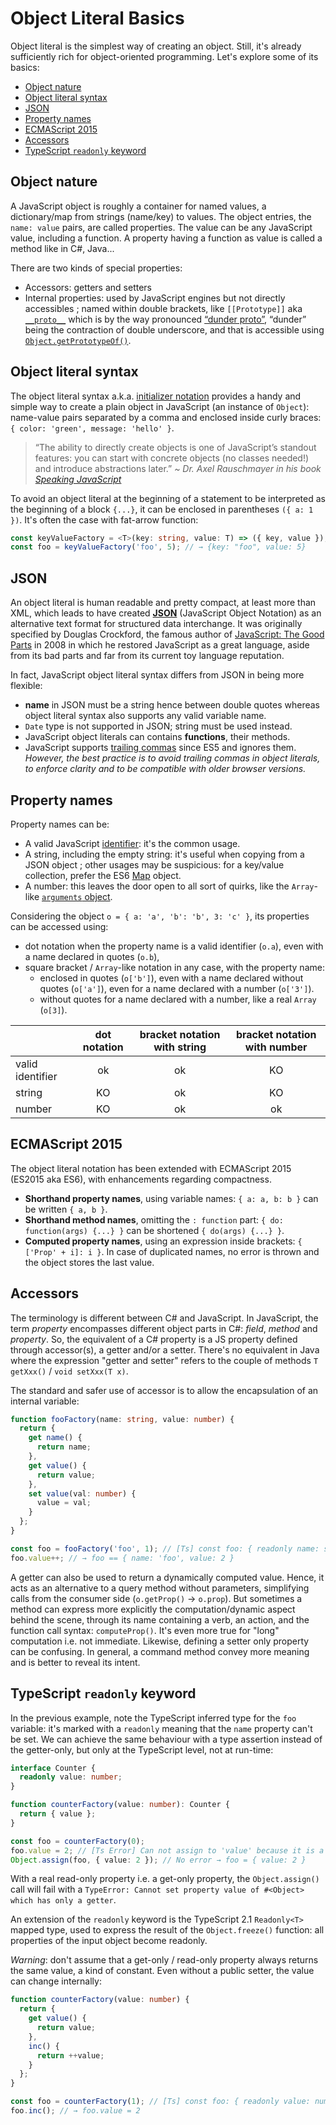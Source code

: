 # Object Literal Basics

Object literal is the simplest way of creating an object. Still, it's already sufficiently rich for object-oriented programming. Let's explore some of its basics:

- [Object nature](#Object-nature)
- [Object literal syntax](#Object-literal-syntax)
- [JSON](#JSON)
- [Property names](#Property-names)
- [ECMAScript 2015](#ECMAScript-2015)
- [Accessors](#Accessors)
- [TypeScript `readonly` keyword](#typescript-readonly-keyword)

## Object nature

A JavaScript object is roughly a container for named values, a dictionary/map from strings (name/key) to values. The object entries, the `name: value` pairs, are called properties. The value can be any JavaScript value, including a function. A property having a function as value is called a method like in C#, Java...

There are two kinds of special properties:

- Accessors: getters and setters
- Internal properties: used by JavaScript engines but not directly accessibles ; named within double brackets, like `[[Prototype]]` aka [`__proto__`](https://developer.mozilla.org/en-US/docs/Web/JavaScript/Reference/Global_Objects/Object/proto) which is by the way pronounced [“dunder proto”](http://2ality.com/2012/10/dunder.html), “dunder” being the contraction of double underscore, and that is accessible using [`Object.getPrototypeOf()`](https://developer.mozilla.org/en-US/docs/Web/JavaScript/Reference/Global_Objects/Object/getPrototypeOf).

## Object literal syntax

The object literal syntax a.k.a. [initializer notation](https://developer.mozilla.org/en-US/docs/Web/JavaScript/Reference/Operators/Object_initializer) provides a handy and simple way to create a plain object in JavaScript (an instance of `Object`): name-value pairs separated by a comma and enclosed inside curly braces: `{ color: 'green', message: 'hello' }`.

> “The ability to directly create objects is one of JavaScript’s standout features: you can start with concrete objects (no classes needed!) and introduce abstractions later.” _~ Dr. Axel Rauschmayer in his book [Speaking JavaScript](http://speakingjs.com/es5/ch17.html#object_literals)_

To avoid an object literal at the beginning of a statement to be interpreted as the beginning of a block `{...}`, it can be enclosed in parentheses `({ a: 1 })`. It's often the case with fat-arrow function:

```ts
const keyValueFactory = <T>(key: string, value: T) => ({ key, value });
const foo = keyValueFactory('foo', 5); // → {key: "foo", value: 5}
```

## JSON

An object literal is human readable and pretty compact, at least more than XML, which leads to have created **[JSON](http://json.org/)** (JavaScript Object Notation) as an alternative text format for structured data interchange. It was originally specified by Douglas Crockford, the famous author of [JavaScript: The Good Parts](http://shop.oreilly.com/product/9780596517748.do) in 2008 in which he restored JavaScript as a great language, aside from its bad parts and far from its current toy language reputation.

In fact, JavaScript object literal syntax differs from JSON in being more flexible:

- **name** in JSON must be a string hence between double quotes whereas object literal syntax also supports any valid variable name.
- `Date` type is not supported in JSON; string must be used instead.
- JavaScript object literals can contains **functions**, their methods.
- JavaScript supports [trailing commas](https://developer.mozilla.org/en-US/docs/Web/JavaScript/Reference/Trailing_commas) since ES5 and ignores them. _However, the best practice is to avoid trailing commas in object literals, to enforce clarity and to be compatible with older browser versions._

## Property names

Property names can be:

- A valid JavaScript [identifier](https://developer.mozilla.org/en-US/docs/Web/JavaScript/Guide/Grammar_and_types#Variables): it's the common usage.
- A string, including the empty string: it's useful when copying from a JSON object ; other usages may be suspicious: for a key/value collection, prefer the ES6 [Map](https://developer.mozilla.org/en-US/docs/Web/JavaScript/Reference/Global_Objects/Map) object.
- A number: this leaves the door open to all sort of quirks, like the `Array`-like [`arguments` object](https://developer.mozilla.org/en-US/docs/Web/JavaScript/Reference/Functions/arguments).

Considering the object `o = { a: 'a', 'b': 'b', 3: 'c' }`, its properties can be accessed using:

- dot notation when the property name is a valid identifier (`o.a`), even with a name declared in quotes (`o.b`),
- square bracket / `Array`-like notation in any case, with the property name:
  - enclosed in quotes (`o['b']`), even with a name declared without quotes (`o['a']`), even for a name declared with a number (`o['3']`).
  - without quotes for a name declared with a number, like a real `Array` (`o[3]`).

|                  | dot notation | bracket notation with string | bracket notation with number |
|------------------|:------------:|:----------------------------:|:----------------------------:|
| valid identifier |      ok      |              ok              |               KO             |
| string           |      KO      |              ok              |               KO             |
| number           |      KO      |              ok              |               ok             |

## ECMAScript 2015

The object literal notation has been extended with ECMAScript 2015 (ES2015 aka ES6), with enhancements regarding compactness.

- **Shorthand property names**, using variable names: `{ a: a, b: b }` can be written `{ a, b }`.
- **Shorthand method names**, omitting the `: function` part: `{ do: function(args) {...} }` can be shortened `{ do(args) {...} }`.
- **Computed property names**, using an expression inside brackets: `{ ['Prop' + i]: i }`. In case of duplicated names, no error is thrown and the object stores the last value.

## Accessors

The terminology is different between C# and JavaScript. In JavaScript, the term _property_ encompasses different object parts in C#: _field_, _method_ and _property_. So, the equivalent of a C# property is a JS property defined through accessor(s), a getter and/or a setter. There's no equivalent in Java where the expression "getter and setter" refers to the couple of methods `T getXxx()` / `void setXxx(T x)`.

The standard and safer use of accessor is to allow the encapsulation of an internal variable:

```ts
function fooFactory(name: string, value: number) {
  return {
    get name() {
      return name;
    },
    get value() {
      return value;
    },
    set value(val: number) {
      value = val;
    }
  };
}

const foo = fooFactory('foo', 1); // [Ts] const foo: { readonly name: string; value: number; }
foo.value++; // → foo == { name: 'foo', value: 2 }
```

A getter can also be used to return a dynamically computed value. Hence, it acts as an alternative to a query method without parameters, simplifying calls from the consumer side (`o.getProp()` → `o.prop`). But sometimes a method can express more explicitly the computation/dynamic aspect behind the scene, through its name containing a verb, an action, and the function call syntax: `computeProp()`. It's even more true for "long" computation i.e. not immediate. Likewise, defining a setter only property can be confusing. In general, a command method convey more meaning and is better to reveal its intent.

## TypeScript `readonly` keyword

In the previous example, note the TypeScript inferred type for the `foo` variable: it's marked with a `readonly` meaning that the `name` property can't be set. We can achieve the same behaviour with a type assertion instead of the getter-only, but only at the TypeScript level, not at run-time:

```ts
interface Counter {
  readonly value: number;
}

function counterFactory(value: number): Counter {
  return { value };
}

const foo = counterFactory(0);
foo.value = 2; // [Ts Error] Can not assign to 'value' because it is a constant or read-only property
Object.assign(foo, { value: 2 }); // No error → foo = { value: 2 }
```

With a real read-only property i.e. a get-only property, the `Object.assign()` call will fail with a `TypeError: Cannot set property value of #<Object> which has only a getter`.

An extension of the `readonly` keyword is the TypeScript 2.1 `Readonly<T>` mapped type, used to express the result of the `Object.freeze()` function: all properties of the input object become readonly.

_Warning_: don't assume that a get-only / read-only property always returns the same value, a kind of constant. Even without a public setter, the value can change internally:

```ts
function counterFactory(value: number) {
  return {
    get value() {
      return value;
    },
    inc() {
      return ++value;
    }
  };
}

const foo = counterFactory(1); // [Ts] const foo: { readonly value: number; inc(): number; }
foo.inc(); // → foo.value = 2
```
